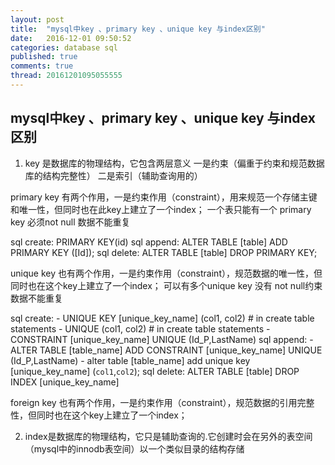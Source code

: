 ```yaml
---
layout: post
title:  "mysql中key 、primary key 、unique key 与index区别"
date:   2016-12-01 09:50:52
categories: database sql
published: true
comments: true
thread: 20161201095055555
---
```

mysql中key 、primary key 、unique key 与index区别
---

1. key 是数据库的物理结构，它包含两层意义
一是约束（偏重于约束和规范数据库的结构完整性）
二是索引（辅助查询用的）

primary key 有两个作用，一是约束作用（constraint），用来规范一个存储主键和唯一性，但同时也在此key上建立了一个index；
     一个表只能有一个 primary key
     必须not null
     数据不能重复

sql create: PRIMARY KEY(id)
sql append: ALTER TABLE [table] ADD PRIMARY KEY ([Id]);
sql delete: ALTER TABLE [table] DROP PRIMARY KEY;

unique key  也有两个作用，一是约束作用（constraint），规范数据的唯一性，但同时也在这个key上建立了一个index；
    可以有多个unique key
    没有 not null约束
    数据不能重复

sql create:
    - UNIQUE KEY [unique_key_name] (col1, col2) # in create table statements
    - UNIQUE (col1, col2) # in create table statements
    - CONSTRAINT [unique_key_name] UNIQUE (Id_P,LastName)
sql append:
    - ALTER TABLE [table_name] ADD CONSTRAINT [unique_key_name] UNIQUE (Id_P,LastName)
    - alter table [table_name] add unique key [unique_key_name] (`col1`,`col2`);
sql delete: ALTER TABLE [table] DROP INDEX [unique_key_name]

foreign key 也有两个作用，一是约束作用（constraint），规范数据的引用完整性，但同时也在这个key上建立了一个index；

2. index是数据库的物理结构，它只是辅助查询的.它创建时会在另外的表空间（mysql中的innodb表空间）以一个类似目录的结构存储
